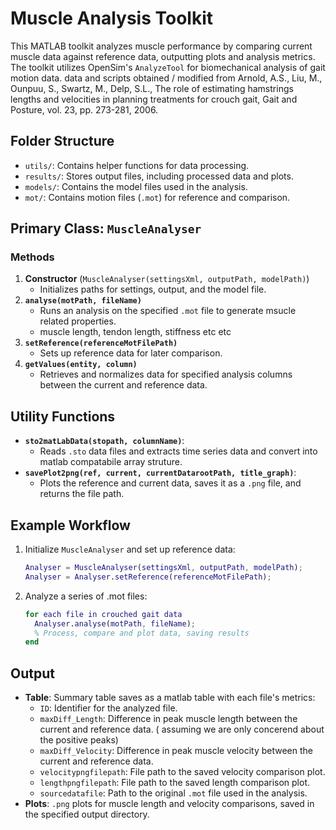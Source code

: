 # Muscle Analysis Toolkit

This MATLAB toolkit analyzes muscle performance by comparing current muscle data against reference data, outputting plots and analysis metrics. The toolkit utilizes OpenSim's `AnalyzeTool` for biomechanical analysis of gait motion data.
data and scripts obtained / modified from 
Arnold, A.S., Liu, M., Ounpuu, S., Swartz, M., Delp, S.L., The role of estimating hamstrings lengths and velocities in planning treatments for crouch gait, Gait and Posture, vol. 23, pp. 273-281, 2006.

## Folder Structure
- `utils/`: Contains helper functions for data processing.
- `results/`: Stores output files, including processed data and plots.
- `models/`: Contains the model files used in the analysis.
- `mot/`: Contains motion files (`.mot`) for reference and comparison.

## Primary Class: `MuscleAnalyser`


### Methods
1. **Constructor** (`MuscleAnalyser(settingsXml, outputPath, modelPath)`)
   - Initializes paths for settings, output, and the model file.
2. **`analyse(motPath, fileName)`**
   - Runs an analysis on the specified `.mot` file to generate msucle related properties.
   -  muscle length, tendon length, stiffness etc etc 
3. **`setReference(referenceMotFilePath)`**
   - Sets up reference data for later comparison.
4. **`getValues(entity, column)`**
   - Retrieves and normalizes data for specified analysis columns between the current and reference data.



## Utility Functions
- **`sto2matLabData(stopath, columnName)`**:
  - Reads `.sto` data files and extracts time series data and convert into matlab compatabile array struture. 
- **`savePlot2png(ref, current, currentDatarootPath, title_graph)`**:
  - Plots the reference and current data, saves it as a `.png` file, and returns the file path.

## Example Workflow
1. Initialize `MuscleAnalyser` and set up reference data:
   ```matlab
   Analyser = MuscleAnalyser(settingsXml, outputPath, modelPath);
   Analyser = Analyser.setReference(referenceMotFilePath);
2.  Analyze a series of .mot files:
    ```matlab
    for each file in crouched gait data
      Analyser.analyse(motPath, fileName);
      % Process, compare and plot data, saving results
    end
## Output
- **Table**: Summary table saves as a matlab table with each file's metrics:
  - `ID`: Identifier for the analyzed file.
  - `maxDiff_Length`: Difference in peak muscle length between the current and reference data. ( assuming we are only concerend about the positive peaks)
  - `maxDiff_Velocity`: Difference in peak muscle velocity between the current and reference data.
  - `velocitypngfilepath`: File path to the saved velocity comparison plot.
  - `lengthpngfilepath`: File path to the saved length comparison plot.
  - `sourcedatafile`: Path to the original `.mot` file used in the analysis.
- **Plots**: `.png` plots for muscle length and velocity comparisons, saved in the specified output directory.


